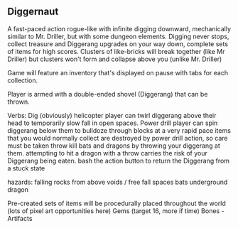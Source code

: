 ## Diggernaut

A fast-paced action rogue-like with infinite digging downward, mechanically similar to Mr. Driller, but with some dungeon elements.  Digging never stops, collect treasure and Diggerang upgrades on your way down, complete sets of items for high scores.  Clusters of like-bricks will break together (like Mr Driller) but clusters won't form and collapse above you (unlike Mr. Driller)

Game will feature an inventory that's displayed on pause with tabs for each collection.

Player is armed with a double-ended shovel (Diggerang) that can be thrown.

Verbs:
    Dig (obviously)
    helicopter
        player can twirl diggerang above their head to temporarily slow fall in open spaces.
    Power drill
        player can spin diggerang below them to bulldoze through blocks at a very rapid pace
        items that you would normally collect are destroyed by power drill action, so care must be     taken
    throw
        kill bats and dragons by throwing your diggerang at them.
        attempting to hit a dragon with a throw carries the risk of your Diggerang being eaten.
        bash the action button to return the Diggerang from a stuck state

hazards:
    falling rocks from above
    voids / free fall spaces
    bats
    underground dragon

Pre-created sets of items will be procedurally placed throughout the world (lots of pixel art opportunities here)
    Gems (target 16, more if time)
    Bones -
    Artifacts



